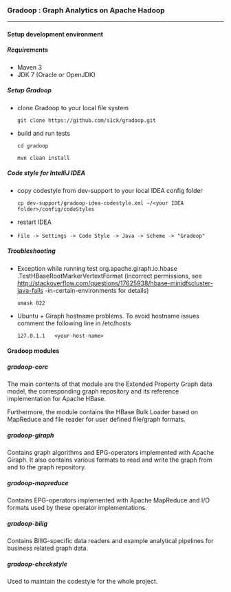 ### Gradoop : Graph Analytics on Apache Hadoop
***

#### Setup development environment

##### Requirements

* Maven 3
* JDK 7 (Oracle or OpenJDK)

##### Setup Gradoop

* clone Gradoop to your local file system

    `git clone https://github.com/s1ck/gradoop.git`
    
* build and run tests

    `cd gradoop`
    
    `mvn clean install`

##### Code style for IntelliJ IDEA

* copy codestyle from dev-support to your local IDEA config folder

    `cp dev-support/gradoop-idea-codestyle.xml ~/<your IDEA folder>/config/codeStyles`
    
* restart IDEA
* `File -> Settings -> Code Style -> Java -> Scheme -> "Gradoop"`

##### Troubleshooting

* Exception while running test org.apache.giraph.io.hbase
.TestHBaseRootMarkerVertextFormat (incorrect permissions, see
http://stackoverflow.com/questions/17625938/hbase-minidfscluster-java-fails
-in-certain-environments for details)

    `umask 022`

* Ubuntu + Giraph hostname problems. To avoid hostname issues comment the
following line in /etc/hosts

    `127.0.1.1   <your-host-name>`

#### Gradoop modules

##### gradoop-core

The main contents of that module are the Extended Property Graph data
model, the corresponding graph repository and its reference implementation for
Apache HBase.

Furthermore, the module contains the HBase Bulk Loader based on MapReduce and
 file reader for user defined file/graph formats.

##### gradoop-giraph

Contains graph algorithms and EPG-operators implemented with Apache Giraph. It
also contains various formats to read and write the graph from and to the
graph repository.

##### gradoop-mapreduce

Contains EPG-operators implemented with Apache MapReduce and I/O formats used
 by these operator implementations.

##### gradoop-biiig

Contains BIIIG-specific data readers and example analytical pipelines for
business related graph data.

##### gradoop-checkstyle

Used to maintain the codestyle for the whole project.
    





